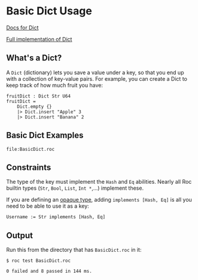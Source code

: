 # Basic Dict Usage

[Docs for Dict](https://www.roc-lang.org/builtins/Dict)

[Full implementation of Dict](https://github.com/roc-lang/roc/blob/main/crates/compiler/builtins/roc/Dict.roc)

## What's a Dict?

A `Dict` (dictionary) lets you save a value under a key, so that you end up with a collection of key-value pairs.
For example, you can create a Dict to keep track of how much fruit you have:

```roc
fruitDict : Dict Str U64
fruitDict =
    Dict.empty {}
    |> Dict.insert "Apple" 3
    |> Dict.insert "Banana" 2
``` 

## Basic Dict Examples

```roc
file:BasicDict.roc
```

## Constraints

The type of the key must implement the `Hash` and `Eq` abilities.
Nearly all Roc builtin types (`Str`, `Bool`, `List`, `Int *`,...) implement these.

If you are defining an [opaque type](https://www.roc-lang.org/tutorial#opaque-types), adding `implements [Hash, Eq]` is all you need to be able to use it as a key:
```roc
Username := Str implements [Hash, Eq]
```

## Output

Run this from the directory that has `BasicDict.roc` in it:

```
$ roc test BasicDict.roc

0 failed and 8 passed in 144 ms.
```
